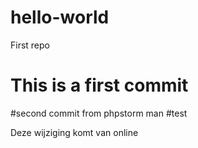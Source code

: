 # hello-world
First repo
# This is a first commit
#second commit from phpstorm
man
#test

Deze wijziging komt van online
